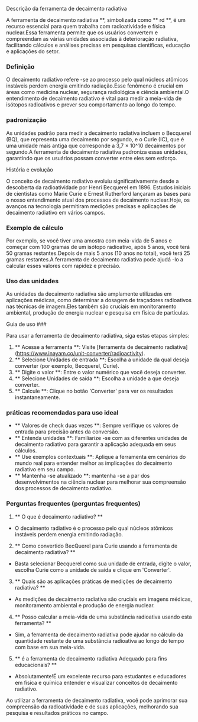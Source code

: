 Descrição da ferramenta de decaimento radiativa

A ferramenta de decaimento radiativa **, simbolizada como ** rd **, é um recurso essencial para quem trabalha com radioatividade e física nuclear.Essa ferramenta permite que os usuários convertem e compreendam as várias unidades associadas à deterioração radiativa, facilitando cálculos e análises precisas em pesquisas científicas, educação e aplicações do setor.

### Definição

O decaimento radiativo refere -se ao processo pelo qual núcleos atômicos instáveis ​​perdem energia emitindo radiação.Esse fenômeno é crucial em áreas como medicina nuclear, segurança radiológica e ciência ambiental.O entendimento de decaimento radiativo é vital para medir a meia-vida de isótopos radioativos e prever seu comportamento ao longo do tempo.

### padronização

As unidades padrão para medir a decaimento radiativa incluem o Becquerel (BQ), que representa uma decaimento por segundo, e o Curie (IC), que é uma unidade mais antiga que corresponde a 3,7 × 10^10 decaimentos por segundo.A ferramenta de decaimento radiativa padroniza essas unidades, garantindo que os usuários possam converter entre eles sem esforço.

História e evolução

O conceito de decaimento radiativo evoluiu significativamente desde a descoberta da radioatividade por Henri Becquerel em 1896. Estudos iniciais de cientistas como Marie Curie e Ernest Rutherford lançaram as bases para o nosso entendimento atual dos processos de decaimento nuclear.Hoje, os avanços na tecnologia permitiram medições precisas e aplicações de decaimento radiativo em vários campos.

### Exemplo de cálculo

Por exemplo, se você tiver uma amostra com meia-vida de 5 anos e começar com 100 gramas de um isótopo radioativo, após 5 anos, você terá 50 gramas restantes.Depois de mais 5 anos (10 anos no total), você terá 25 gramas restantes.A ferramenta de decaimento radiativa pode ajudá -lo a calcular esses valores com rapidez e precisão.

### Uso das unidades

As unidades da decaimento radiativa são amplamente utilizadas em aplicações médicas, como determinar a dosagem de traçadores radioativos nas técnicas de imagem.Eles também são cruciais em monitoramento ambiental, produção de energia nuclear e pesquisa em física de partículas.

Guia de uso ###

Para usar a ferramenta de decaimento radiativa, siga estas etapas simples:

1. ** Acesse a ferramenta **: Visite [ferramenta de decaimento radiativa] (https://www.inayam.co/unit-converter/radioactivity).
2. ** Selecione Unidades de entrada **: Escolha a unidade da qual deseja converter (por exemplo, Becquerel, Curie).
3. ** Digite o valor **: Entre o valor numérico que você deseja converter.
4. ** Selecione Unidades de saída **: Escolha a unidade a que deseja converter.
5. ** Calcule **: Clique no botão 'Converter' para ver os resultados instantaneamente.

### práticas recomendadas para uso ideal

- ** Valores de check duas vezes **: Sempre verifique os valores de entrada para precisão antes da conversão.
- ** Entenda unidades **: Familiarize -se com as diferentes unidades de decaimento radiativo para garantir a aplicação adequada em seus cálculos.
- ** Use exemplos contextuais **: Aplique a ferramenta em cenários do mundo real para entender melhor as implicações do decaimento radiativo em seu campo.
- ** Mantenha -se atualizado **: mantenha -se a par dos desenvolvimentos na ciência nuclear para melhorar sua compreensão dos processos de decaimento radiativo.

### Perguntas frequentes (perguntas frequentes)

1. ** O que é decaimento radiativo? **
- O decaimento radiativo é o processo pelo qual núcleos atômicos instáveis ​​perdem energia emitindo radiação.

2. ** Como convertido BecQuerel para Curie usando a ferramenta de decaimento radiativa? **
- Basta selecionar Becquerel como sua unidade de entrada, digite o valor, escolha Curie como a unidade de saída e clique em 'Converter'.

3. ** Quais são as aplicações práticas de medições de decaimento radiativa? **
- As medições de decaimento radiativa são cruciais em imagens médicas, monitoramento ambiental e produção de energia nuclear.

4. ** Posso calcular a meia-vida de uma substância radioativa usando esta ferramenta? **
- Sim, a ferramenta de decaimento radiativa pode ajudar no cálculo da quantidade restante de uma substância radioativa ao longo do tempo com base em sua meia-vida.

5. ** é a ferramenta de decaimento radiativa Adequado para fins educacionais? **
- Absolutamente!É um excelente recurso para estudantes e educadores em física e química entender e visualizar conceitos de decaimento radiativo.

Ao utilizar a ferramenta de decaimento radiativa, você pode aprimorar sua compreensão da radioatividade e de suas aplicações, melhorando sua pesquisa e resultados práticos no campo.